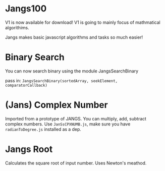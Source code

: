 # Jangs100

V1 is now available for download!
V1 is going to mainly focus of mathmatical algorithims.

Jangs makes basic javascript algorithms and tasks so much easier!

# Binary Search
You can now search binary using the module JangsSearchBinary

pass in: ``JangsSearchBinary(sortedArray, seekElement, comparatorCallback)``

# (Jans) Complex Number
Imported from a prototype of JANGS.
You can multiply, add, subtract complex numbers.
Use ``JanSsCPXNUMB.js``, make sure you have ``radianToDegree.js`` installed as a dep.

# Jangs Root
Calculates the square root of input number. Uses Newton's meathod.
